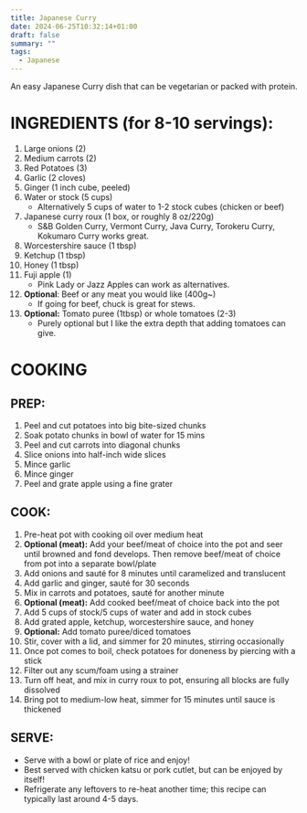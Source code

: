 ```yaml
---
title: Japanese Curry
date: 2024-06-25T10:32:14+01:00
draft: false
summary: ""
tags:
  - Japanese
---
```

An easy Japanese Curry dish that can be vegetarian or packed with protein.
# INGREDIENTS (for 8-10 servings):
1. Large onions (2)
2. Medium carrots (2)
3. Red Potatoes (3)
4. Garlic (2 cloves)
5. Ginger (1 inch cube, peeled)
6. Water or stock (5 cups)
	- Alternatively 5 cups of water to 1-2 stock cubes (chicken or beef)
7. Japanese curry roux (1 box, or roughly 8 oz/220g) 
	- S&B Golden Curry, Vermont Curry, Java Curry, Torokeru Curry, Kokumaro Curry works great.
8. Worcestershire sauce (1 tbsp)
9. Ketchup (1 tbsp)
10. Honey (1 tbsp)
11. Fuji apple (1)
	- Pink Lady or Jazz Apples can work as alternatives.
12. **Optional**: Beef or any meat you would like (400g~)
	- If going for beef, chuck is great for stews.
13. **Optional:** Tomato puree (1tbsp) or whole tomatoes (2-3)
	- Purely optional but I like the extra depth that adding tomatoes can give.
# COOKING
## PREP:
1. Peel and cut potatoes into big bite-sized chunks
2. Soak potato chunks in bowl of water for 15 mins
3. Peel and cut carrots into diagonal chunks
4. Slice onions into half-inch wide slices
5. Mince garlic
6. Mince ginger
7. Peel and grate apple using a fine grater
## COOK:
1. Pre-heat pot with cooking oil over medium heat
2. **Optional (meat):** Add your beef/meat of choice into the pot and seer until browned and fond develops. Then remove beef/meat of choice from pot into a separate bowl/plate
4. Add onions and sauté for 8 minutes until caramelized and translucent
5. Add garlic and ginger, sauté for 30 seconds
6. Mix in carrots and potatoes, sauté for another minute
7. **Optional (meat):** Add cooked beef/meat of choice back into the pot
8. Add 5 cups of stock/5 cups of water and add in stock cubes
9. Add grated apple, ketchup, worcestershire sauce, and honey
10. **Optional:** Add tomato puree/diced tomatoes
11. Stir, cover with a lid, and simmer for 20 minutes, stirring occasionally
12. Once pot comes to boil, check potatoes for doneness by piercing with a stick
13. Filter out any scum/foam using a strainer
14. Turn off heat, and mix in curry roux to pot, ensuring all blocks are fully dissolved
15. Bring pot to medium-low heat, simmer for 15 minutes until sauce is thickened

## SERVE:
- Serve with a bowl or plate of rice and enjoy!
- Best served with chicken katsu or pork cutlet, but can be enjoyed by itself!
- Refrigerate any leftovers to re-heat another time; this recipe can typically last around 4-5 days.